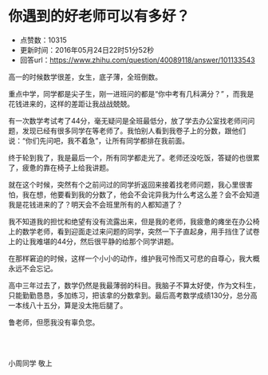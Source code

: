 # 你遇到的好老师可以有多好？
- 点赞数：10315
- 更新时间：2016年05月24日22时51分52秒
- 回答url：https://www.zhihu.com/question/40089118/answer/101133543
<body>
 <p data-pid="xpy4Svix">高一的时候数学很差，女生，底子薄，全班倒数。</p>
 <p data-pid="eXe3hLvG">重点中学，同学都是尖子生，刚一进班问的都是“你中考有几科满分？” ，而我是花钱进来的，这样的差距让我战战兢兢。</p>
 <p data-pid="qOuxTBmw">有一次数学考试考了44分，毫无疑问是全班最低分，放了学去办公室找老师问问题，发现已经有很多同学在等老师了。我怕别人看到我卷子上的分数，跟他们说：“你们先问吧，我不着急”，让所有同学都排在我前面。</p>
 <p data-pid="CCLAbKva">终于轮到我了，我是最后一个，所有同学都走光了。老师还没吃饭，答疑的也很累了，疲惫的靠在椅子上给我讲题。</p>
 <p data-pid="xFfAWkyF">就在这个时候，突然有个之前问过的同学折返回来接着找老师问题，我心里很害怕，我在想，他要看到我的分数了，他会不会诧异我为什么考这么差？会不会知道我是花钱进来的了？明天会不会班里所有的人都知道了？</p>
 <p data-pid="QYsIRYGy">我不知道我的担忧和绝望有没有流露出来，但是我的老师，我疲惫的瘫坐在办公椅上的数学老师，看到迎面走过来问题的同学，突然一下子直起身，用手挡住了试卷上的让我难堪的44分，然后很平静的给那个同学讲题。</p>
 <p data-pid="Lr0tlPZ0">在那样窘迫的时候，这样一个小小的动作，维护我可怜而又可悲的自尊心，我大概永远不会忘记。</p>
 <p data-pid="K0wkaQJ7">高中三年过去了，数学仍然是我最薄弱的科目。我脑子不算太好使，作为文科生，只能勤勤恳恳，多加练习，把该拿的分数拿到。最后高考数学成绩130分，总分高一本线八十五分，算是没太拖后腿了。</p>
 <p data-pid="mxPXkFw6">鲁老师，但愿我没有辜负您。</p>
 <br>
 <br>
 <p data-pid="z9dHmecn">小周同学 敬上</p>
</body>